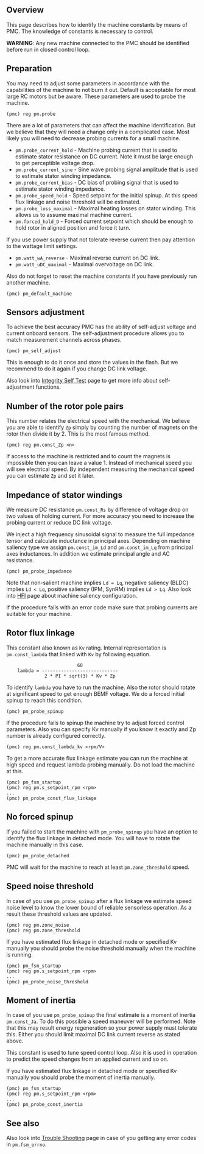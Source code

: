 ## Overview

This page describes how to identify the machine constants by means of PMC. The
knowledge of constants is necessary to control.

**WARNING**: Any new machine connected to the PMC should be identified before
run in closed control loop.

## Preparation

You may need to adjust some parameters in accordance with the capabilities of
the machine to not burn it out. Default is acceptable for most large RC motors
but be aware. These parameters are used to probe the machine.

	(pmc) reg pm.probe

There are a lot of parameters that can affect the machine identification. But
we believe that they will need a change only in a complicated case. Most likely
you will need to decrease probing currents for a small machine.

- `pm.probe_current_hold` - Machine probing current that is used to estimate
  stator resistance on DC current. Note it must be large enough to get
  perceptible voltage drop.
- `pm.probe_current_sine` - Sine wave probing signal amplitude that is used to
  estimate stator winding impedance.
- `pm.probe_current_bias` - DC bias of probing signal that is used to estimate
  stator winding impedance.
- `pm.probe_speed_hold` - Speed setpoint for the initial spinup. At this speed
  flux linkage and noise threshold will be estimated.
- `pm.probe_loss_maximal` - Maximal heating losses on stator winding. This
  allows us to assume maximal machine current.
- `pm.forced_hold_D` - Forced current setpoint which should be enough to hold
  rotor in aligned position and force it turn.

If you use power supply that not tolerate reverse current then pay attention to
the wattage limit settings.

- `pm.watt_wA_reverse` - Maximal reverse current on DC link.
- `pm.watt_uDC_maximal` - Maximal overvoltage on DC link.

Also do not forget to reset the machine constants if you have previously run
another machine.

	(pmc) pm_default_machine

## Sensors adjustment

To achieve the best accuracy PMC has the ability of self-adjust voltage and
current onboard sensors. The self-adjustment procedure allows you to match
measurement channels across phases.

	(pmc) pm_self_adjust

This is enough to do it once and store the values in the flash. But we recommend
to do it again if you change DC link voltage.

Also look into [Integrity Self Test](IntegritySelfTest.md) page to get more
info about self-adjustment functions.

## Number of the rotor pole pairs

This number relates the electrical speed with the mechanical. We believe you
are able to identify `Zp` simply by counting the number of magnets on the rotor
then divide it by 2. This is the most famous method.

	(pmc) reg pm.const_Zp <n>

If access to the machine is restricted and to count the magnets is impossible
then you can leave a value 1. Instead of mechanical speed you will see
electrical speed. By independent measuring the mechanical speed you can
estimate `Zp` and set it later.

## Impedance of stator windings

We measure DC resistance `pm.const_Rs` by difference of voltage drop on two
values of holding current. For more accuracy you need to increase the probing
current or reduce DC link voltage.

We inject a high frequency sinusoidal signal to measure the full impedance
tensor and calculate inductance in principal axes. Depending on machine
saliency type we assign `pm.const_im_Ld` and `pm.const_im_Lq` from principal
axes inductances. In addition we estimate principal angle and AC resistance.

	(pmc) pm_probe_impedance

Note that non-salient machine implies `Ld = Lq`, negative saliency (BLDC)
implies `Ld < Lq`, positive saliency (IPM, SynRM) implies `Ld > Lq`. Also
look into [HFI](HighFrequencyInjection.md) page about machine saliency
configuration.

If the procedure fails with an error code make sure that probing currents are
suitable for your machine.

## Rotor flux linkage

This constant also known as `Kv` rating. Internal representation is
`pm.const_lambda` that linked with `Kv` by following equation.

```
	                      60
	lambda = ----------------------------
	          2 * PI * sqrt(3) * Kv * Zp
```

To identify `lambda` you have to run the machine. Also the rotor should rotate
at significant speed to get enough BEMF voltage. We do a forced initial spinup
to reach this condition.

	(pmc) pm_probe_spinup

If the procedure fails to spinup the machine try to adjust forced control
parameters. Also you can specify Kv manually if you know it exactly and Zp
number is already configured correctly.

	(pmc) reg pm.const_lambda_kv <rpm/V>

To get a more accurate flux linkage estimate you can run the machine at high
speed and request lambda probing manually. Do not load the machine at this.

	(pmc) pm_fsm_startup
	(pmc) reg pm.s_setpoint_rpm <rpm>
	...
	(pmc) pm_probe_const_flux_linkage

## No forced spinup

If you failed to start the machine with `pm_probe_spinup` you have an option to
identify the flux linkage in detached mode. You will have to rotate the machine
manually in this case.

	(pmc) pm_probe_detached

PMC will wait for the machine to reach at least `pm.zone_threshold` speed.

## Speed noise threshold

In case of you use `pm_probe_spinup` after a flux linkage we estimate speed
noise level to know the lower bound of reliable sensorless operation. As a
result these threshold values are updated.

	(pmc) reg pm.zone_noise
	(pmc) reg pm.zone_threshold

If you have estimated flux linkage in detached mode or specified Kv manually
you should probe the noise threshold manually when the machine is running.

	(pmc) pm_fsm_startup
	(pmc) reg pm.s_setpoint_rpm <rpm>
	...
	(pmc) pm_probe_noise_threshold

## Moment of inertia

In case of you use `pm_probe_spinup` the final estimate is a moment of inertia
`pm.const_Ja`. To do this possible a speed maneuver will be performed. Note
that this may result energy regeneration so your power supply must tolerate
this. Either you should limit maximal DC link current reverse as stated above.

This constant is used to tune speed control loop. Also it is used in operation
to predict the speed changes from an applied current and so on.

If you have estimated flux linkage in detached mode or specified Kv manually
you should probe the moment of inertia manually.

	(pmc) pm_fsm_startup
	(pmc) reg pm.s_setpoint_rpm <rpm>
	...
	(pmc) pm_probe_const_inertia

## See also

Also look into [Trouble Shooting](TroubleShooting.md) page in case of you
getting any error codes in `pm.fsm_errno`.

